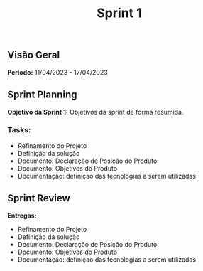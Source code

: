 <h1 align="center"><b>Sprint 1</b></h1>

<br>

## Visão Geral

**Período:** 11/04/2023 - 17/04/2023 <br>

## Sprint Planning

**Objetivo da Sprint 1:** Objetivos da sprint de forma resumida.

### Tasks:

- Refinamento do Projeto
- Definição da solução
- Documento: Declaração de Posição do Produto
- Documento: Objetivos do Produto
- Documentação: definiçao das tecnologias a serem utilizadas

## Sprint Review

**Entregas:**

- Refinamento do Projeto
- Definição da solução
- Documento: Declaração de Posição do Produto
- Documento: Objetivos do Produto
- Documentação: definiçao das tecnologias a serem utilizadas
